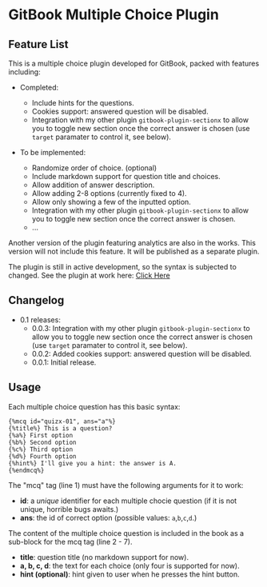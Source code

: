 GitBook Multiple Choice Plugin
===

## Feature List

This is a multiple choice plugin developed for GitBook, packed with features including:

* Completed:
	* Include hints for the questions.
	* Cookies support: answered question will be disabled.
	* Integration with my other plugin ```gitbook-plugin-sectionx``` to allow you to toggle new section once the correct answer is chosen (use ```target``` paramater to control it, see below).

* To be implemented:
	* Randomize order of choice. (optional)
	* Include markdown support for question title and choices.
	* Allow addition of answer description.
	* Allow adding 2-8 options (currently fixed to 4).
	* Allow only showing a few of the inputted option.
	* Integration with my other plugin ```gitbook-plugin-sectionx``` to allow you to toggle new section once the correct answer is chosen.
	* ...

Another version of the plugin featuring analytics are also in the works. This version will not include this feature. It will be published as a separate plugin.

The plugin is still in active development, so the syntax is subjected to changed. See the plugin at work here: [Click Here](http://ymcatar.gitbooks.io/gitbook-test/content/testing_mcqx.html)

## Changelog

* 0.1 releases:
	* 0.0.3: Integration with my other plugin ```gitbook-plugin-sectionx``` to allow you to toggle new section once the correct answer is chosen (use ```target``` paramater to control it, see below).
	* 0.0.2: Added cookies support: answered question will be disabled.
	* 0.0.1: Initial release.

## Usage

Each multiple choice question has this basic syntax:

```
{%mcq id="quizx-01", ans="a"%}
{%title%} This is a question?
{%a%} First option
{%b%} Second option
{%c%} Third option
{%d%} Fourth option
{%hint%} I'll give you a hint: the answer is A. 
{%endmcq%}
```

The "mcq" tag (line 1) must have the following arguments for it to work:

* **id**: a *unique* identifier for each multiple chocie question (if it is not unique, horrible bugs awaits.)
* **ans**: the id of correct option (possible values: ```a```,```b```,```c```,```d```.)

The content of the multiple choice question is included in the book as a sub-block for the mcq tag (line 2 - 7).

* **title**: question title (no markdown support for now).
* **a, b, c, d**: the text for each choice (only four is supported for now).
* **hint (optional)**: hint given to user when he presses the hint button.